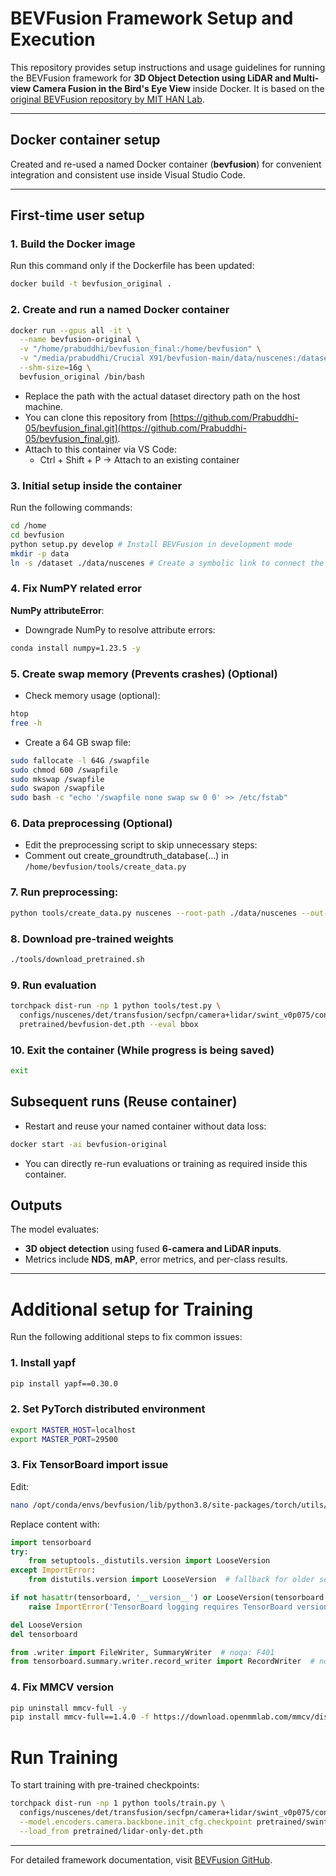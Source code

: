 
# BEVFusion Framework Setup and Execution

This repository provides setup instructions and usage guidelines for running the BEVFusion framework for **3D Object Detection using LiDAR and Multi-view Camera Fusion in the Bird's Eye View** inside Docker. It is based on the [original BEVFusion repository by MIT HAN Lab](https://github.com/mit-han-lab/bevfusion).

---

## Docker container setup

Created and re-used a named Docker container (**bevfusion**) for convenient integration and consistent use inside Visual Studio Code.

---

## First-time user setup

### 1. Build the Docker image

Run this command only if the Dockerfile has been updated:

```bash
docker build -t bevfusion_original .
```

### 2. Create and run a named Docker container

```bash
docker run --gpus all -it \
  --name bevfusion-original \
  -v "/home/prabuddhi/bevfusion_final:/home/bevfusion" \
  -v "/media/prabuddhi/Crucial X91/bevfusion-main/data/nuscenes:/dataset" \
  --shm-size=16g \
  bevfusion_original /bin/bash
```

* Replace the path with the actual dataset directory path on the host machine.
* You can clone this repository from [https://github.com/Prabuddhi-05/bevfusion_final.git](https://github.com/Prabuddhi-05/bevfusion_final.git).
* Attach to this container via VS Code:
  * Ctrl + Shift + P → Attach to an existing container

### 3. Initial setup inside the container

Run the following commands:

```bash
cd /home
cd bevfusion
python setup.py develop # Install BEVFusion in development mode
mkdir -p data
ln -s /dataset ./data/nuscenes # Create a symbolic link to connect the dataset on the host machine to Docker
```

### 4. Fix NumPY related error

**NumPy attributeError**:

* Downgrade NumPy to resolve attribute errors:

```bash
conda install numpy=1.23.5 -y
```

### 5. Create swap memory (Prevents crashes) (Optional)

* Check memory usage (optional):

```bash
htop
free -h
```

* Create a 64 GB swap file:

```bash
sudo fallocate -l 64G /swapfile
sudo chmod 600 /swapfile
sudo mkswap /swapfile
sudo swapon /swapfile
sudo bash -c "echo '/swapfile none swap sw 0 0' >> /etc/fstab"
```

### 6. Data preprocessing (Optional)

* Edit the preprocessing script to skip unnecessary steps:
* Comment out create_groundtruth_database(...) in `/home/bevfusion/tools/create_data.py`

### 7. Run preprocessing:

```bash
python tools/create_data.py nuscenes --root-path ./data/nuscenes --out-dir ./data/nuscenes --extra-tag nuscenes --version v1.0
```

### 8. Download pre-trained weights

```bash
./tools/download_pretrained.sh
```

### 9. Run evaluation

```bash
torchpack dist-run -np 1 python tools/test.py \
  configs/nuscenes/det/transfusion/secfpn/camera+lidar/swint_v0p075/convfuser.yaml \
  pretrained/bevfusion-det.pth --eval bbox
```

### 10. Exit the container (While progress is being saved)

```bash
exit
```

## Subsequent runs (Reuse container)

* Restart and reuse your named container without data loss:

```bash
docker start -ai bevfusion-original
```

* You can directly re-run evaluations or training as required inside this container.
  
## Outputs

The model evaluates:

* **3D object detection** using fused **6-camera and LiDAR inputs**.
* Metrics include **NDS**, **mAP**, error metrics, and per-class results.

---

# **Additional setup for Training**

Run the following additional steps to fix common issues:


### **1. Install yapf**
```bash
pip install yapf==0.30.0
```


### **2. Set PyTorch distributed environment**
```bash
export MASTER_HOST=localhost
export MASTER_PORT=29500
```


### **3. Fix TensorBoard import issue**

Edit:
```bash
nano /opt/conda/envs/bevfusion/lib/python3.8/site-packages/torch/utils/tensorboard/__init__.py
```

Replace content with:
```python
import tensorboard
try:
    from setuptools._distutils.version import LooseVersion
except ImportError:
    from distutils.version import LooseVersion  # fallback for older setups

if not hasattr(tensorboard, '__version__') or LooseVersion(tensorboard.__version__) < LooseVersion('1.15'):
    raise ImportError('TensorBoard logging requires TensorBoard version 1.15 or above')

del LooseVersion
del tensorboard

from .writer import FileWriter, SummaryWriter  # noqa: F401
from tensorboard.summary.writer.record_writer import RecordWriter  # noqa: F401
```


### **4. Fix MMCV version**
```bash
pip uninstall mmcv-full -y
pip install mmcv-full==1.4.0 -f https://download.openmmlab.com/mmcv/dist/cu113/torch1.10.0/index.html
```


# **Run Training**

To start training with pre-trained checkpoints:
```bash
torchpack dist-run -np 1 python tools/train.py \
  configs/nuscenes/det/transfusion/secfpn/camera+lidar/swint_v0p075/convfuser.yaml \
  --model.encoders.camera.backbone.init_cfg.checkpoint pretrained/swint-nuimages-pretrained.pth \
  --load_from pretrained/lidar-only-det.pth
```

---

For detailed framework documentation, visit [BEVFusion GitHub](https://github.com/mit-han-lab/bevfusion).

